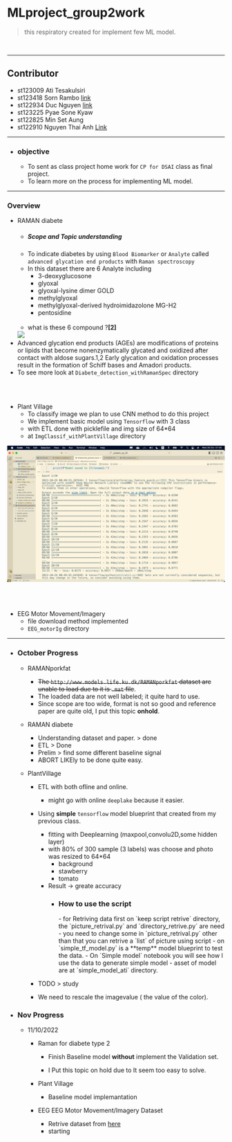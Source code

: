 # MLproject_group2work
> this respiratory created for implement few ML model.
<br>


-----------------------------------------------------------------

## Contributor
- st123009	Ati Tesakulsiri 
- st123418	Sorn Rambo [link](https://github.com/sornrambo)
- st122934	Duc Nguyen [link](https://github.com/maskedclone)
- st123225	Pyae Sone Kyaw 
- st122825	Min Set Aung 
- st122910	Nguyen Thai Anh [Link](https://github.com/anhnguyen1008)

-----------------------------------------------------

- ### objective
	- To sent as class project home work for `CP for DSAI` class as final project.
	- To learn more on the process for implementing ML model.

-------------------------------------------------------------


### Overview
- RAMAN diabete
	- ##### Scope and Topic understanding
	- To indicate diabetes by using `Blood Biomarker` or `Analyte` called `advanced glycation end products` with `Raman spectroscopy`
    - In this dataset there are 6 Analyte including
        - 3-deoxyglucosone
        - glyoxal
        - glyoxal-lysine dimer GOLD
        - methylglyoxal
        - methylglyoxal-derived hydroimidazolone MG-H2
        - pentosidine
    <br><br>
    - what is these 6 compound ?**[2]**<br>
    <img src = 'https://www.ahajournals.org/cms/asset/838a5e28-bbae-46fd-8a56-7f87c632167c/13ff1.jpg'>
- Advanced glycation end products (AGEs) are modifications of proteins or lipids that become nonenzymatically glycated and oxidized after contact with aldose sugars.1,2 Early glycation and oxidation processes result in the formation of Schiff bases and Amadori products. 
- To see more look at `Diabete_detection_withRamanSpec` directory

<br><br>

- Plant Village
	- To classify image we plan to use CNN method to do this project
	- We implement basic model using `Tensorflow` with 3 class
	- with ETL done with picklefile and img size of 64*64
	- at `ImgClassif_withPlantVillage` directory
<img src ='ImgClassif_withPlantVillage/resultSimmodel.png'>

<br><br>

- EEG Motor Movement/Imagery
	- file download method implemented
	- `EEG_motorIg` directory


-------------------------------------------------------
- ### October Progress 
	- RAMANporkfat
		- ~~The `http://www.models.life.ku.dk/RAMANporkfat` dataset are unable to load due to it is `.mat` file~~.
		- The loaded data are not well labeled; it quite hard to use.
		- Since scope are too  wide, format is not so good and reference paper are quite old, I put this topic **onhold**.

	- RAMAN diabete
		- Understanding dataset and paper. > done
		- ETL > Done
		- Prelim > find some different baseline signal 
		- ABORT LIKEly to be done quite easy.
	
	- PlantVillage
		- ETL with both ofline and online.
			- might go with online `deeplake` because it easier.
		- Using **simple** `tensorflow` model blueprint that created from my previous class.
			- fitting with Deeplearning (maxpool,convolu2D,some hidden layer)
			- with 80% of 300 sample (3 labels) was choose and photo was resized to 64*64
				- background
				- stawberry
				- tomato
			- Result -> greate accuracy
				- <h3>How to use the script</h3>
					- for Retriving data first on `keep script retrive` directory, the `picture_retrival.py` and `directory_retrive.py` are need
					- you need to change some in `picture_retrival.py` other than that you can retrive a `list` of picture using script
					- on `simple_tf_model.py` is a **temp** model blueprint to test the data.
					- On `Simple model` notebook you will see how I use the data to generate simple model
					- asset of model are at `simple_model_ati` directory.
		

		- TODO > study
		- We need to rescale the imagevalue ( the value of the color).
	
- ### Nov Progress
	- 11/10/2022
		- Raman for diabete type 2
			<!-- - On hold || dataProblem -->
			- Finish Baseline model **without** implement the Validation set.

			- I Put this topic on hold due to It seem too easy to solve.

		- Plant Village
			- Baseline model implemantation

		- EEG EEG Motor Movement/Imagery Dataset
			- Retrive dataset from [here](https://physionet.org/content/eegmmidb/1.0.0/)
			- starting



